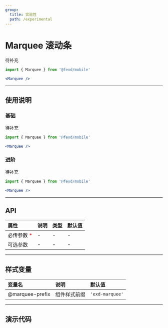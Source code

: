 ```yaml
---
group:
  title: 实验性
  path: /experimental
---
```


# Marquee 滚动条 <ImportCost name="Marquee" />

待补充

<!-- prettier-ignore -->
```jsx | pure
import { Marquee } from '@fexd/mobile'

<Marquee />
```

---

## 使用说明

### 基础

待补充

<!-- prettier-ignore -->
```jsx | pure
import { Marquee } from '@fexd/mobile'

<Marquee />
```

### 进阶

待补充

<!-- prettier-ignore -->
```jsx | pure
import { Marquee } from '@fexd/mobile'

<Marquee />
```

---

## API

| 属性                                         | 说明 | 类型 | 默认值 |
| :------------------------------------------- | :--- | :--- | :----- |
| 必传参数 <span style="color: red;">\*</span> | -    | -    | -      |
| 可选参数                                     | -    | -    | -      |

---

## 样式变量

| 变量名          | 说明         | 默认值         |
| :-------------- | :----------- | :------------- |
| @marquee-prefix | 组件样式前缀 | `'exd-marquee'` |

---

## 演示代码

<code src="./demos/demo1/index.tsx" />

